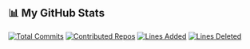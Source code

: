 ## 📊 My GitHub Stats

[![Total Commits](https://img.shields.io/badge/Commits-90-yellow)](#)
[![Contributed Repos](https://img.shields.io/badge/Contributed%20Repos-30-blue)](#)
[![Lines Added](https://img.shields.io/badge/Lines%20Added-54718-brightgreen)](#)
[![Lines Deleted](https://img.shields.io/badge/Lines%20Deleted-2118-red)](#)